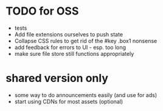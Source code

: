 # TODO for OSS
* tests
* Add file extensions ourselves to push state
* Collapse CSS rules to get rid of the #key .box1 nonsense
* add feedback for errors to UI - esp. too long
* make sure file store still functions appropriately

# shared version only
* some way to do announcements easily (and use for ads)
* start using CDNs for most assets (optional)
